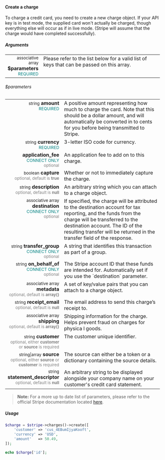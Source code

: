 #### Create a charge

To charge a credit card, you need to create a new charge object. If your API key is in test mode, the supplied card won't actually be charged, though everything else will occur as if in live mode. (Stripe will assume that the charge would have completed successfully).

##### Arguments

<table>
    <tbody>
        <tr valign="top">
            <td width="20%" style="text-align: right">
                <small>associative array</small> <strong>$parameters</strong><br />
                <small style="color: teal;">REQUIRED</small>
            </td>
            <td width="80%">
                Please refer to the list below for a valid list of keys that can be passed on this array.
            </td>
        </tr>
    </tbody>
</table>

###### $parameters

<table>
    <tbody>
        <tr valign="top">
            <td width="20%" style="text-align: right">
                <small>string</small> <strong>amount</strong><br />
                <small style="color: teal;">REQUIRED</small>
            </td>
            <td width="80%">
                A positive amount representing how much to charge the card. Note that this should be a dollar amount, and will automatically be converted in to cents for you before being transmitted to Stripe.
            </td>
        </tr>
        <tr valign="top">
            <td width="20%" style="text-align: right">
                <small>string</small> <strong>currency</strong><br />
                <small style="color: teal;">REQUIRED</small>
            </td>
            <td width="80%">
                3-letter ISO code for currency.
            </td>
        </tr>
        <tr valign="top">
            <td width="20%" style="text-align: right">
                <small></small> <strong>application_fee</strong><br />
                <small style="color: teal;">CONNECT ONLY</small><br />
                <small style="color: grey;">optional</small>
            </td>
            <td width="80%">
                An application fee to add on to this charge.
            </td>
        </tr>
        <tr valign="top">
            <td width="20%" style="text-align: right">
                <small>boolean</small> <strong>capture</strong><br />
                <small style="color: grey;">optional, default is <strong>true</strong></small>
            </td>
            <td width="80%">
                Whether or not to immediately capture the charge.
            </td>
        </tr>
        <tr valign="top">
            <td width="20%" style="text-align: right">
                <small>string</small> <strong>description</strong><br />
                <small style="color: grey;">optional, default is <strong>null</strong></small>
            </td>
            <td width="80%">
                An arbitrary string which you can attach to a charge object.
            </td>
        </tr>
        <tr valign="top">
            <td width="20%" style="text-align: right">
                <small>associative array</small> <strong>destination</strong><br />
                <small style="color: teal;">CONNECT ONLY</small><br />
                <small style="color: grey;">optional</small>
            </td>
            <td width="80%">
                If specified, the charge will be attributed to the destination account for tax reporting, and the funds from the charge will be transferred to the destination account. The ID of the resulting transfer will be returned in the transfer field of the response.
            </td>
        </tr>
        <tr valign="top">
            <td width="20%" style="text-align: right">
                <small>string</small> <strong>transfer_group</strong><br />
                <small style="color: teal;">CONNECT ONLY</small><br />
                <small style="color: grey;">optional</small>
            </td>
            <td width="80%">
                A string that identifies this transaction as part of a group.
            </td>
        </tr>
        <tr valign="top">
            <td width="20%" style="text-align: right">
                <small>string</small> <strong>on_behalf_of</strong><br />
                <small style="color: teal;">CONNECT ONLY</small><br />
                <small style="color: grey;">optional</small>
            </td>
            <td width="80%">
                The Stripe account ID that these funds are intended for. Automatically set if you use the `destination` parameter.
            </td>
        </tr>
        <tr valign="top">
            <td width="20%" style="text-align: right">
                <small>associative array</small> <strong>metadata</strong><br />
                <small style="color: grey;">optional, default is <strong>array()</strong></small>
            </td>
            <td width="80%">
                A set of key/value pairs that you can attach to a charge object.
            </td>
        </tr>
        <tr valign="top">
            <td width="20%" style="text-align: right">
                <small>string</small> <strong>receipt_email</strong><br />
                <small style="color: grey;">optional, default is <strong>null</strong></small>
            </td>
            <td width="80%">
                The email address to send this charge’s receipt to.
            </td>
        </tr>
        <tr valign="top">
            <td width="20%" style="text-align: right">
                <small>associative array</small> <strong>shipping</strong><br />
                <small style="color: grey;">optional, default is <strong>array()</strong></small>
            </td>
            <td width="80%">
                Shipping information for the charge. Helps prevent fraud on charges for physica l goods.
            </td>
        </tr>
        <tr valign="top">
            <td width="20%" style="text-align: right">
                <small>string</small> <strong>customer</strong><br />
                <small style="color: grey;">optional, either <strong>customer</strong> or <strong>source</strong> is required</small>
            </td>
            <td width="80%">
                The customer unique identifier.
            </td>
        </tr>
        <tr valign="top">
            <td width="20%" style="text-align: right">
                <small>string|array</small> <strong>source</strong><br />
                <small style="color: grey;">optional, either <strong>source</strong> or <strong>customer</strong> is required</small>
            </td>
            <td width="80%">
                The source can either be a token or a dictionary containing the source details.
            </td>
        </tr>
        <tr valign="top">
            <td width="20%" style="text-align: right">
                <small>string</small> <strong>statement_descriptor</strong><br />
                <small style="color: grey;">optional, default is <strong>null</strong></small>
            </td>
            <td width="80%">
                An arbitrary string to be displayed alongside your company name on your customer's credit card statement.
            </td>
        </tr>
    </tbody>
</table>

> **Note:** For a more up to date list of parameters, please refer to the official Stripe documentation located [here](https://stripe.com/docs/api#create_charge).

##### Usage

```php
$charge = $stripe->charges()->create([
    'customer' => 'cus_4EBumIjyaKooft',
    'currency' => 'USD',
    'amount'   => 50.49,
]);

echo $charge['id'];
```
